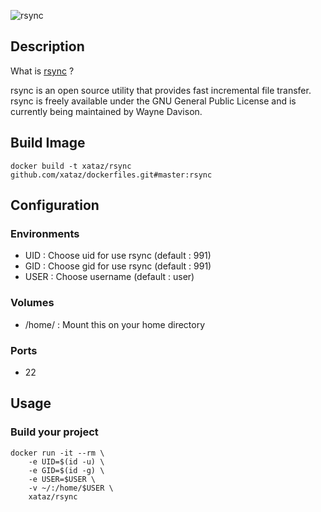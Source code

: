 ![rsync](https://rsync.samba.org/)

## Description
What is [rsync](https://rsync.samba.org/) ?

rsync is an open source utility that provides fast incremental file transfer. rsync is freely available under the GNU General Public License and is currently being maintained by Wayne Davison.

## Build Image

```shell
docker build -t xataz/rsync github.com/xataz/dockerfiles.git#master:rsync
```

## Configuration
### Environments
* UID : Choose uid for use rsync (default : 991)
* GID : Choose gid for use rsync (default : 991)
* USER : Choose username (default : user)

### Volumes
* /home/<user> : Mount this on your home directory

### Ports
* 22

## Usage
### Build your project
```shell
docker run -it --rm \
    -e UID=$(id -u) \
    -e GID=$(id -g) \
    -e USER=$USER \
    -v ~/:/home/$USER \
    xataz/rsync
```

